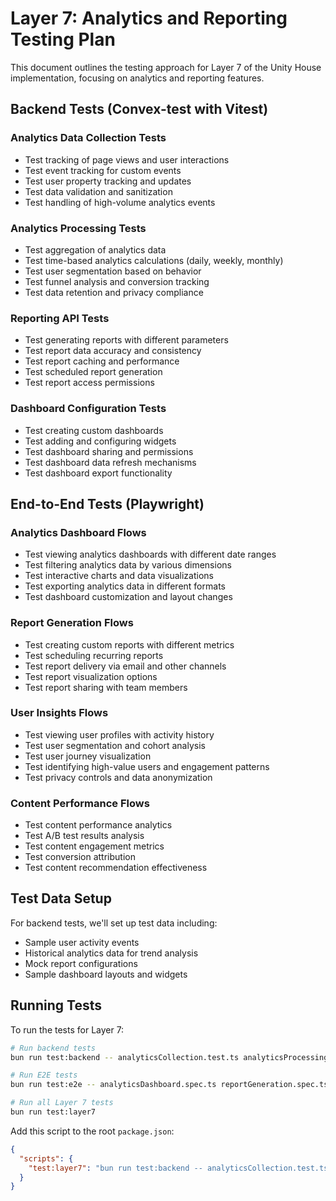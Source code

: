 # Layer 7: Analytics and Reporting Testing Plan

This document outlines the testing approach for Layer 7 of the Unity House implementation, focusing on analytics and reporting features.

## Backend Tests (Convex-test with Vitest)

### Analytics Data Collection Tests

- Test tracking of page views and user interactions
- Test event tracking for custom events
- Test user property tracking and updates
- Test data validation and sanitization
- Test handling of high-volume analytics events

### Analytics Processing Tests

- Test aggregation of analytics data
- Test time-based analytics calculations (daily, weekly, monthly)
- Test user segmentation based on behavior
- Test funnel analysis and conversion tracking
- Test data retention and privacy compliance

### Reporting API Tests

- Test generating reports with different parameters
- Test report data accuracy and consistency
- Test report caching and performance
- Test scheduled report generation
- Test report access permissions

### Dashboard Configuration Tests

- Test creating custom dashboards
- Test adding and configuring widgets
- Test dashboard sharing and permissions
- Test dashboard data refresh mechanisms
- Test dashboard export functionality

## End-to-End Tests (Playwright)

### Analytics Dashboard Flows

- Test viewing analytics dashboards with different date ranges
- Test filtering analytics data by various dimensions
- Test interactive charts and data visualizations
- Test exporting analytics data in different formats
- Test dashboard customization and layout changes

### Report Generation Flows

- Test creating custom reports with different metrics
- Test scheduling recurring reports
- Test report delivery via email and other channels
- Test report visualization options
- Test report sharing with team members

### User Insights Flows

- Test viewing user profiles with activity history
- Test user segmentation and cohort analysis
- Test user journey visualization
- Test identifying high-value users and engagement patterns
- Test privacy controls and data anonymization

### Content Performance Flows

- Test content performance analytics
- Test A/B test results analysis
- Test content engagement metrics
- Test conversion attribution
- Test content recommendation effectiveness

## Test Data Setup

For backend tests, we'll set up test data including:

- Sample user activity events
- Historical analytics data for trend analysis
- Mock report configurations
- Sample dashboard layouts and widgets

## Running Tests

To run the tests for Layer 7:

```bash
# Run backend tests
bun run test:backend -- analyticsCollection.test.ts analyticsProcessing.test.ts reporting.test.ts dashboards.test.ts

# Run E2E tests
bun run test:e2e -- analyticsDashboard.spec.ts reportGeneration.spec.ts userInsights.spec.ts contentPerformance.spec.ts

# Run all Layer 7 tests
bun run test:layer7
```

Add this script to the root `package.json`:

```json
{
  "scripts": {
    "test:layer7": "bun run test:backend -- analyticsCollection.test.ts analyticsProcessing.test.ts reporting.test.ts dashboards.test.ts && bun run test:e2e -- analyticsDashboard.spec.ts reportGeneration.spec.ts userInsights.spec.ts contentPerformance.spec.ts"
  }
}
```
